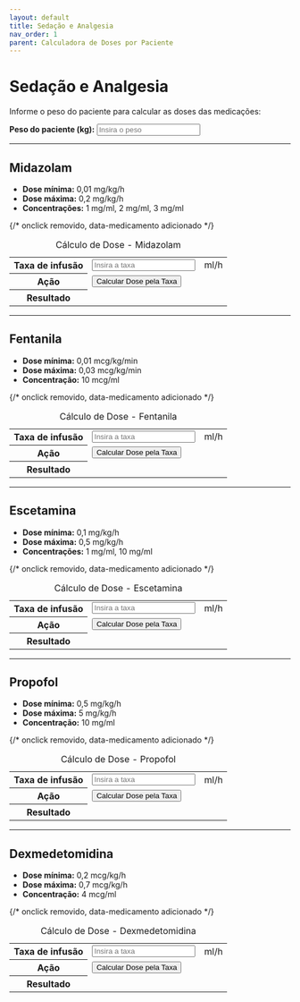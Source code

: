 ```yaml
---
layout: default
title: Sedação e Analgesia
nav_order: 1
parent: Calculadora de Doses por Paciente
---
```


# Sedação e Analgesia

Informe o peso do paciente para calcular as doses das medicações:

<div class="form-group">
  <label for="pesoPaciente"><strong>Peso do paciente (kg):</strong></label>
  <input type="number" id="pesoPaciente" placeholder="Insira o peso" min="0" step="any">
</div>

---

## Midazolam

- **Dose mínima:** 0,01 mg/kg/h
- **Dose máxima:** 0,2 mg/kg/h
- **Concentrações:** 1 mg/ml, 2 mg/ml, 3 mg/ml

<table class="calculadora" aria-describedby="tbl-midazolam-desc">
  <caption id="tbl-midazolam-desc">Cálculo de Dose - Midazolam</caption>
  <tbody>
    <tr>
      <th scope="row"><label for="taxaMidazolam">Taxa de infusão</label></th>
      <td data-label="Valor"><input type="number" id="taxaMidazolam" class="input-editavel" placeholder="Insira a taxa" min="0" step="any"></td>
      <td data-label="Unidade">ml/h</td>
    </tr>
    <tr>
      <th scope="row">Ação</th>
      <td data-label="Calcular" colspan="2"><button class="btn-calcular" data-medicamento="midazolam">Calcular Dose pela Taxa</button></td> {/* onclick removido, data-medicamento adicionado */}
    </tr>
    <tr>
      <th scope="row">Resultado</th>
      <td data-label="Dose Calculada" colspan="2" class="resultado" id="resultadoMidazolam" aria-live="polite"></td>
    </tr>
  </tbody>
</table>

---

## Fentanila

- **Dose mínima:** 0,01 mcg/kg/min
- **Dose máxima:** 0,03 mcg/kg/min
- **Concentração:** 10 mcg/ml

<table class="calculadora" aria-describedby="tbl-fentanila-desc">
  <caption id="tbl-fentanila-desc">Cálculo de Dose - Fentanila</caption>
  <tbody>
    <tr>
      <th scope="row"><label for="taxaFentanila">Taxa de infusão</label></th>
      <td data-label="Valor"><input type="number" id="taxaFentanila" class="input-editavel" placeholder="Insira a taxa" min="0" step="any"></td>
      <td data-label="Unidade">ml/h</td>
    </tr>
    <tr>
      <th scope="row">Ação</th>
      <td data-label="Calcular" colspan="2"><button class="btn-calcular" data-medicamento="fentanila">Calcular Dose pela Taxa</button></td> {/* onclick removido, data-medicamento adicionado */}
    </tr>
    <tr>
      <th scope="row">Resultado</th>
      <td data-label="Dose Calculada" colspan="2" class="resultado" id="resultadoFentanila" aria-live="polite"></td>
    </tr>
  </tbody>
</table>

---

## Escetamina

- **Dose mínima:** 0,1 mg/kg/h
- **Dose máxima:** 0,5 mg/kg/h
- **Concentrações:** 1 mg/ml, 10 mg/ml

<table class="calculadora" aria-describedby="tbl-escetamina-desc">
  <caption id="tbl-escetamina-desc">Cálculo de Dose - Escetamina</caption>
  <tbody>
    <tr>
      <th scope="row"><label for="taxaEscetamina">Taxa de infusão</label></th>
      <td data-label="Valor"><input type="number" id="taxaEscetamina" class="input-editavel" placeholder="Insira a taxa" min="0" step="any"></td>
      <td data-label="Unidade">ml/h</td>
    </tr>
    <tr>
      <th scope="row">Ação</th>
      <td data-label="Calcular" colspan="2"><button class="btn-calcular" data-medicamento="escetamina">Calcular Dose pela Taxa</button></td> {/* onclick removido, data-medicamento adicionado */}
    </tr>
    <tr>
      <th scope="row">Resultado</th>
      <td data-label="Dose Calculada" colspan="2" class="resultado" id="resultadoEscetamina" aria-live="polite"></td>
    </tr>
  </tbody>
</table>

---

## Propofol

- **Dose mínima:** 0,5 mg/kg/h
- **Dose máxima:** 5 mg/kg/h
- **Concentração:** 10 mg/ml

<table class="calculadora" aria-describedby="tbl-propofol-desc">
  <caption id="tbl-propofol-desc">Cálculo de Dose - Propofol</caption>
  <tbody>
    <tr>
      <th scope="row"><label for="taxaPropofol">Taxa de infusão</label></th>
      <td data-label="Valor"><input type="number" id="taxaPropofol" class="input-editavel" placeholder="Insira a taxa" min="0" step="any"></td>
      <td data-label="Unidade">ml/h</td>
    </tr>
    <tr>
      <th scope="row">Ação</th>
      <td data-label="Calcular" colspan="2"><button class="btn-calcular" data-medicamento="propofol">Calcular Dose pela Taxa</button></td> {/* onclick removido, data-medicamento adicionado */}
    </tr>
    <tr>
      <th scope="row">Resultado</th>
      <td data-label="Dose Calculada" colspan="2" class="resultado" id="resultadoPropofol" aria-live="polite"></td>
    </tr>
  </tbody>
</table>

---

## Dexmedetomidina

- **Dose mínima:** 0,2 mcg/kg/h
- **Dose máxima:** 0,7 mcg/kg/h
- **Concentração:** 4 mcg/ml

<table class="calculadora" aria-describedby="tbl-dexmedetomidina-desc">
  <caption id="tbl-dexmedetomidina-desc">Cálculo de Dose - Dexmedetomidina</caption>
  <tbody>
    <tr>
      <th scope="row"><label for="taxaDexmedetomidina">Taxa de infusão</label></th>
      <td data-label="Valor"><input type="number" id="taxaDexmedetomidina" class="input-editavel" placeholder="Insira a taxa" min="0" step="any"></td>
      <td data-label="Unidade">ml/h</td>
    </tr>
    <tr>
      <th scope="row">Ação</th>
      <td data-label="Calcular" colspan="2"><button class="btn-calcular" data-medicamento="dexmedetomidina">Calcular Dose pela Taxa</button></td> {/* onclick removido, data-medicamento adicionado */}
    </tr>
    <tr>
      <th scope="row">Resultado</th>
      <td data-label="Dose Calculada" colspan="2" class="resultado" id="resultadoDexmedetomidina" aria-live="polite"></td>
    </tr>
  </tbody>
</table>

<script>
// Helper function
function getNumericValue(id) {
  const element = document.getElementById(id);
  // Retorna NaN se o elemento não existir ou o valor não for um número válido
  // Trata string vazia como NaN, mas permite 0.
  if (!element) return NaN;
  const value = parseFloat(element.value);
  return element.value === '' ? NaN : value;
}

// Função principal de cálculo
function calcularDosePorTaxa(medicamento) {
  // Adiciona log para início da execução da função
  console.log(`DEBUG: Executando calcularDosePorTaxa para ${medicamento}`);

  const peso = getNumericValue('pesoPaciente');
  const taxaInputId = 'taxa' + capitalize(medicamento);
  const taxa = getNumericValue(taxaInputId);
  const resultadoElement = document.getElementById('resultado' + capitalize(medicamento));

  // Verifica se o elemento de resultado existe
  if (!resultadoElement) {
    console.error(`DEBUG: Elemento de resultado 'resultado${capitalize(medicamento)}' não encontrado.`);
    return;
  }

  // Validação de entradas: Verifica se peso e taxa são números válidos e não negativos/zero (exceto taxa 0)
  if (isNaN(peso) || peso <= 0) {
    console.log(`DEBUG: Peso inválido (${peso}), limpando resultado para ${medicamento}.`);
    resultadoElement.innerHTML = ''; // Limpa se peso inválido
    return;
  }
   if (isNaN(taxa) || taxa < 0) {
    console.log(`DEBUG: Taxa inválida (${taxa}), limpando resultado para ${medicamento}.`);
    resultadoElement.innerHTML = ''; // Limpa se taxa inválida
    return;
   }

  // Se entradas válidas (incluindo taxa === 0), calcula e mostra
  console.log(`DEBUG: Calculando dose para ${medicamento} com peso ${peso} e taxa ${taxa}`);
  resultadoElement.innerHTML = ''; // Limpa antes de mostrar novo resultado

  let resultadoHtml = '';
  let dosePorHora, dosePorPeso;

  // Realiza o cálculo baseado no medicamento
  switch (medicamento) {
    case 'midazolam':
      [1, 2, 3].forEach(c => {
        dosePorHora = taxa * c;
        dosePorPeso = dosePorHora / peso;
        resultadoHtml += `<strong>${c} mg/ml:</strong> ${dosePorHora.toFixed(2)} mg/h (${dosePorPeso.toFixed(3)} mg/kg/h)<br>`;
      });
      break;
    case 'fentanila':
      dosePorHora = taxa * 10; // Concentração: 10 mcg/ml
      dosePorPeso = dosePorHora / (60 * peso); // Conversão para mcg/kg/min
      resultadoHtml = `<strong>10 mcg/ml:</strong> ${dosePorHora.toFixed(2)} mcg/h (${dosePorPeso.toFixed(3)} mcg/kg/min)`;
      break;
    case 'escetamina':
      [1, 10].forEach(c => {
        dosePorHora = taxa * c;
        dosePorPeso = dosePorHora / peso;
        resultadoHtml += `<strong>${c} mg/ml:</strong> ${dosePorHora.toFixed(2)} mg/h (${dosePorPeso.toFixed(3)} mg/kg/h)<br>`;
      });
      break;
    case 'propofol':
      dosePorHora = taxa * 10; // Concentração: 10 mg/ml
      dosePorPeso = dosePorHora / peso;
      resultadoHtml = `<strong>10 mg/ml:</strong> ${dosePorHora.toFixed(2)} mg/h (${dosePorPeso.toFixed(3)} mg/kg/h)`;
      break;
    case 'dexmedetomidina':
      dosePorHora = taxa * 4; // Concentração: 4 mcg/ml
      dosePorPeso = dosePorHora / peso;
      resultadoHtml = `<strong>4 mcg/ml:</strong> ${dosePorHora.toFixed(2)} mcg/h (${dosePorPeso.toFixed(3)} mcg/kg/h)`;
      break;
    default:
      console.error(`DEBUG: Medicamento desconhecido: ${medicamento}`);
      resultadoHtml = 'Medicamento desconhecido.';
  }
  // Define o HTML do resultado
  resultadoElement.innerHTML = resultadoHtml;
  console.log(`DEBUG: Resultado para ${medicamento} definido.`);
}

// Helper para capitalizar a primeira letra
function capitalize(str) {
  if (!str) return '';
  return str.charAt(0).toUpperCase() + str.slice(1);
}

// Código que executa após o carregamento do DOM
document.addEventListener('DOMContentLoaded', function () {
  // Log para confirmar que o listener DOMContentLoaded foi adicionado e executado
  console.log('DEBUG: DOMContentLoaded acionado para sedonalgesia.');

  const meds = ['midazolam', 'fentanila', 'escetamina', 'propofol', 'dexmedetomidina'];
  const pesoInput = document.getElementById('pesoPaciente');

  // Função para recalcular todas as doses quando o peso muda
  function calcularTodasDosesPeso() {
    console.log('DEBUG: Peso alterado, recalculando doses...');
    meds.forEach(m => {
      const taxaInputId = 'taxa' + capitalize(m);
      const taxaInput = document.getElementById(taxaInputId);
      // Recalcula apenas se a taxa já tiver um valor preenchido
      if (taxaInput && taxaInput.value !== '') {
          calcularDosePorTaxa(m);
      } else {
          // Opcional: Limpar resultado se a taxa estiver vazia quando o peso muda
          const resultadoElement = document.getElementById('resultado' + capitalize(m));
          if(resultadoElement) resultadoElement.innerHTML = '';
      }
    });
  }

  // Adiciona listener para o input de peso
  if (pesoInput) {
    console.log('DEBUG: Adicionando listener para pesoPaciente.');
    pesoInput.addEventListener('input', calcularTodasDosesPeso);
  } else {
    console.error('DEBUG: Elemento pesoPaciente não encontrado.');
  }

  // Adiciona listeners para os inputs de taxa e botões
  meds.forEach(m => {
    const taxaInputId = 'taxa' + capitalize(m);
    const taxaInput = document.getElementById(taxaInputId);
    const buttonSelector = `.btn-calcular[data-medicamento="${m}"]`;
    const calcButton = document.querySelector(buttonSelector);

    // Listener para input de taxa
    if (taxaInput) {
      console.log(`DEBUG: Adicionando listener 'input' para ${taxaInputId}`);
      taxaInput.addEventListener('input', () => calcularDosePorTaxa(m));
    } else {
      console.warn(`DEBUG: Elemento ${taxaInputId} não encontrado.`);
    }

    // Listener para botão de cálculo
    if (calcButton) {
      console.log(`DEBUG: Adicionando listener 'click' para botão ${m}`);
      calcButton.addEventListener('click', function() {
          // Chama a função de cálculo diretamente ao clicar no botão
          calcularDosePorTaxa(m);
      });
    } else {
       console.warn(`DEBUG: Botão com seletor '${buttonSelector}' não encontrado.`);
    }
  });

  console.log('DEBUG: Setup de listeners concluído.');
});
</script>
